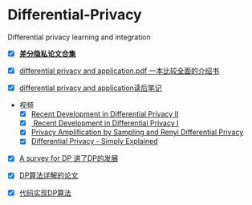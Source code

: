 # Differential-Privacy

Differential privacy learning and integration

- [x] [**差分隐私论文合集**](https://github.com/Billy1900/Differential-Privacy/blob/master/collection_of_papers.md)

- [x] [differential privacy and application.pdf 一本比较全面的介绍书](https://github.com/Billy1900/Differential-Privacy/blob/master/differential%20privacy%20and%20application.pdf)
- [x] [differential privacy and application读后笔记](https://github.com/Billy1900/Differential-Privacy/blob/master/differential%20privacy%20and%20its%20application.pdf)

- 视频
  - [x] [Recent Development in Differential Privacy II](https://www.youtube.com/watch?v=3EpNKI2l-20)
  - [x] [ Recent Development in Differential Privacy I](https://www.youtube.com/watch?v=pWUgFHkfOO0)
  - [x] [Privacy Amplification by Sampling and Renyi Differential Privacy](https://www.youtube.com/watch?v=0MAvz0YK5E4)
  - [x] [Differential Privacy - Simply Explained](https://www.youtube.com/watch?v=gI0wk1CXlsQ)  

- [x] [A survey for DP 讲了DP的发展](https://github.com/Billy1900/Differential-Privacy/blob/master/Differentially%20Private%20Data%20Publishing%20and%20Analysis%20a%20Survey.pdf)

- [x] [DP算法详解的论文](https://github.com/Billy1900/Differential-Privacy/blob/master/The%20Algorithmic%20Foundations%20of%20Differential%20Privacy.pdf)

- [x] [代码实现DP算法](https://zhuanlan.zhihu.com/p/67761743)
